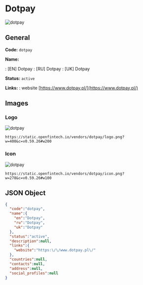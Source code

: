 
# Dotpay 
![dotpay](https://static.openfintech.io/vendors/dotpay/logo.png?w=400&c=v0.59.26#w200)  

## General 
 
**Code:** `dotpay` 
 
**Name:** 
 
:	[EN] Dotpay 
:	[RU] Dotpay 
:	[UK] Dotpay 
 
**Status:** `active` 
 
**Links:** 
: website [https://www.dotpay.pl/](https://www.dotpay.pl/) 
 

## Images 

### Logo 
 
![dotpay](https://static.openfintech.io/vendors/dotpay/logo.png?w=400&c=v0.59.26#w200)  

```
https://static.openfintech.io/vendors/dotpay/logo.png?w=400&c=v0.59.26#w200
```  

### Icon 
 
![dotpay](https://static.openfintech.io/vendors/dotpay/icon.png?w=278&c=v0.59.26#w100)  

```
https://static.openfintech.io/vendors/dotpay/icon.png?w=278&c=v0.59.26#w100
```  

## JSON Object 

```json
{
  "code":"dotpay",
  "name":{
    "en":"Dotpay",
    "ru":"Dotpay",
    "uk":"Dotpay"
  },
  "status":"active",
  "description":null,
  "links":{
    "website":"https:\/\/www.dotpay.pl\/"
  },
  "countries":null,
  "contacts":null,
  "address":null,
  "social_profiles":null
}
```  
